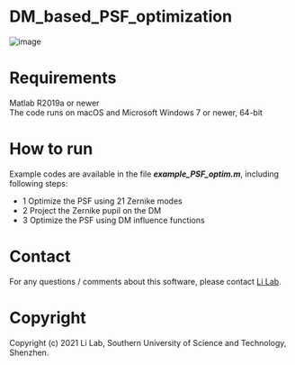 # DM_based_PSF_optimization  
![image](https://user-images.githubusercontent.com/67769465/156370211-077ec8b0-e14c-4fde-bacb-728a9f30eb91.png)


# Requirements
Matlab R2019a or newer  
The code runs on macOS and Microsoft Windows 7 or newer, 64-bit

# How to run
Example codes are available in the file ***example_PSF_optim.m***, including following steps:  
* 1 Optimize the PSF using 21 Zernike modes  
* 2 Project the Zernike pupil on the DM
* 3 Optimize the PSF using DM influence functions

# Contact
For any questions / comments about this software, please contact [Li Lab](https://faculty.sustech.edu.cn/liym2019/en/).

# Copyright
Copyright (c) 2021 Li Lab, Southern University of Science and Technology, Shenzhen.
